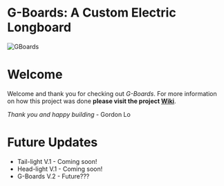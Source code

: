 # G-Boards: A Custom Electric Longboard
![GBoards](https://github.com/logordon/G-Boards/blob/master/Project%20Images/DSC06614.JPG)

# Welcome
Welcome and thank you for checking out _G-Boards_. For more information on how this project was done **please visit the project [Wiki](https://github.com/logordon/G-Boards/wiki)**.

_Thank you and happy building_ - Gordon Lo

# Future Updates
* Tail-light V.1 - Coming soon!
* Head-light V.1 - Coming soon!
* G-Boards V.2 - Future???

